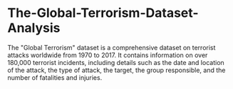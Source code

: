 # The-Global-Terrorism-Dataset-Analysis
The "Global Terrorism" dataset is a comprehensive dataset on terrorist attacks worldwide from 1970 to 2017. It contains information on over 180,000 terrorist incidents, including details such as the date and location of the attack, the type of attack, the target, the group responsible, and the number of fatalities and injuries.
